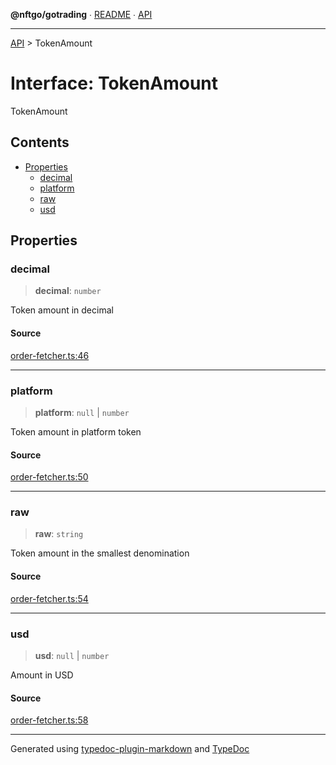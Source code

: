 **@nftgo/gotrading** ∙ [README](../README.md) ∙ [API](../exports.md)

***

[API](../exports.md) > TokenAmount

# Interface: TokenAmount

TokenAmount

## Contents

- [Properties](TokenAmount.md#properties)
  - [decimal](TokenAmount.md#decimal)
  - [platform](TokenAmount.md#platform)
  - [raw](TokenAmount.md#raw)
  - [usd](TokenAmount.md#usd)

## Properties

### decimal

> **decimal**: `number`

Token amount in decimal

#### Source

[order-fetcher.ts:46](https://github.com/NFTGo/GoTrading/blob/1fa3b8d/src/types/order-fetcher.ts#L46)

***

### platform

> **platform**: `null` \| `number`

Token amount in platform token

#### Source

[order-fetcher.ts:50](https://github.com/NFTGo/GoTrading/blob/1fa3b8d/src/types/order-fetcher.ts#L50)

***

### raw

> **raw**: `string`

Token amount in the smallest denomination

#### Source

[order-fetcher.ts:54](https://github.com/NFTGo/GoTrading/blob/1fa3b8d/src/types/order-fetcher.ts#L54)

***

### usd

> **usd**: `null` \| `number`

Amount in USD

#### Source

[order-fetcher.ts:58](https://github.com/NFTGo/GoTrading/blob/1fa3b8d/src/types/order-fetcher.ts#L58)

***

Generated using [typedoc-plugin-markdown](https://www.npmjs.com/package/typedoc-plugin-markdown) and [TypeDoc](https://typedoc.org/)
